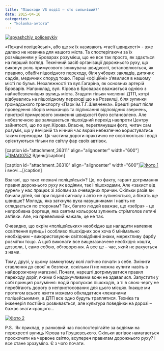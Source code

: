 ```yaml
---
title: "Пішоходи VS водії – хто сильніший?"
date: 2015-04-16
categories: 
  - "kolonka-avtora"
---
```


[![spyashchiy_policesykiy](https://mpz.brovary.org/wp-content/uploads/2015/04/spyashchiy_policesykiy.jpg)](https://mpz.brovary.org/wp-content/uploads/2015/04/spyashchiy_policesykiy.jpg)

«Лежачі поліцейські», або ще як їх називають «гасії швидкості» - вже далеко не новинка для нашого міста. Та спостерігаючи за їх розміщенням у Броварах розумієш, що не все так просто, як здається на перший погляд. Технічний засіб організації дорожнього руху, що виконує роль примусового знижувача швидкості, встановлюється, як правило, обабіч пішохідного переходу, біля учбових закладів, дитячих садків, медичних споруд тощо. Перші «офіційні» з’явилися в нашому місті по бульв. Незалежності та вул.Гагаріна, як основних артерій Броварів. Наприклад, вул. Кірова в Броварах вважається однією з найнебезпечніших вулиць міста. Згадати тільки численні ДТП, котрі відбувались на пішохідному переході що на Розвилці, біля зупинки громадського транспорту «Парк ім.Т.Г.Шевченка». Врешті решт після проведення зборів мешканців та підписання відповідних звернень, пристрої примусового зниження швидкості було встановлено. Але небезпечною ще залишається пішохідний перехід навпроти Центру зайнятості, що по вул.Кірова. Власне, переглянувши фото, читач сам розуміє, що у вечірній та нічний час вкрай небезпечно користуватись таким переходом. Ця частина дороги практично не освітлюється і водії орієнтуються тільки по світлу фар своїх автівок.

\[caption id="attachment\_36311" align="aligncenter" width="600"\][![IMAG0752](https://mpz.brovary.org/wp-content/uploads/2015/04/IMAG0752.jpg)](https://mpz.brovary.org/wp-content/uploads/2015/04/IMAG0752.jpg) Вдень\[/caption\]

\[caption id="attachment\_36310" align="aligncenter" width="600"\][![Фото 1](https://mpz.brovary.org/wp-content/uploads/2015/04/Foto-1.jpg)](https://mpz.brovary.org/wp-content/uploads/2015/04/Foto-1.jpg) і вночі...\[/caption\]

Взагалі, що таке «лежачі поліцейські»? Це, по факту, гарант дотримання правил дорожнього руху як водіями, так і пішоходами. Але «захист від дурня» у нас працює зі збоями за очевидних причин. Скільки разів ви бачили дітей, які при подачі сигналу з авто не зупиняються, а біжать ще швидше? Молодь, яка заткнула вуха навушниками і навіть не оглядається по сторонам? Так, багато людей вважає, що «зебра» - це непробивна фортеця, яка святим кольором зупинить стрімголов летячі автівки. Але, на превеликий нажаль, це не так.

Очевидно, що окрім «поліцейських» необхідно ще наладити належне освітлення вулиць і особливо пішохідних зон хоча б мінімально необхідним – використовуючи світловідбивні знаки, мерехтливу фарбу розмітки тощо. А щоб виконати все вищезазначене необхідні: кошти, дозволи, і, само собою, обговорення. А все це – час, який не рахується з нами.

Тому, друзі, у цьому замкнутому колі логічно почати з себе. Змінити ставлення до своєї ж безпеки, оскільки її не можна купити навіть в найдорожчому магазині. Почати, нарешті дотримуватися правил переходу доріг, якими б надокучливими вони не здавалися. Запустити у собі принцип розуміння: водій пропускає пішоходів, а ті в свою чергу не перебігають дорогу в непристосованих для цього місцях. Інакше ми протягом всього життя можемо обкладатися «лежачими поліцейськими», а ДТП все одно будуть траплятися. Техніка та інженерія постійно розвивається, але культура поведінки на дорозі – бажає знати кращого…

[![Фото 2](https://mpz.brovary.org/wp-content/uploads/2015/04/Foto-2.jpg)](https://mpz.brovary.org/wp-content/uploads/2015/04/Foto-2.jpg)[](https://mpz.brovary.org/wp-content/uploads/2015/04/IMAG0773-kopiya.jpg)

P.S.  Як приклад, у ранковий час поспостерігайте за водіями на перехресті вулиць Кірова та Грушевського. Скільки автівок намагається проскочити на червоне світло, всупереч правилам дорожнього руху? І все стане зрозуміло. Є з чого почати.
